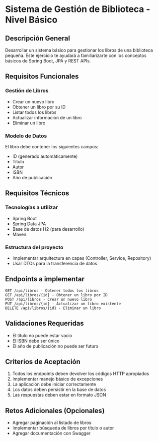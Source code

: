 # Sistema de Gestión de Biblioteca - Nivel Básico

## Descripción General
Desarrollar un sistema básico para gestionar los libros de una biblioteca pequeña. Este ejercicio te ayudará a familiarizarte con los conceptos básicos de Spring Boot, JPA y REST APIs.

## Requisitos Funcionales

### Gestión de Libros
- Crear un nuevo libro
- Obtener un libro por su ID
- Listar todos los libros
- Actualizar información de un libro
- Eliminar un libro

### Modelo de Datos
El libro debe contener los siguientes campos:
- ID (generado automáticamente)
- Título
- Autor
- ISBN
- Año de publicación

## Requisitos Técnicos

### Tecnologías a utilizar
- Spring Boot
- Spring Data JPA
- Base de datos H2 (para desarrollo)
- Maven

### Estructura del proyecto
- Implementar arquitectura en capas (Controller, Service, Repository)
- Usar DTOs para la transferencia de datos

## Endpoints a implementar

```
GET /api/libros - Obtener todos los libros
GET /api/libros/{id} - Obtener un libro por ID
POST /api/libros - Crear un nuevo libro
PUT /api/libros/{id} - Actualizar un libro existente
DELETE /api/libros/{id} - Eliminar un libro
```

## Validaciones Requeridas
- El título no puede estar vacío
- El ISBN debe ser único
- El año de publicación no puede ser futuro

## Criterios de Aceptación
1. Todos los endpoints deben devolver los códigos HTTP apropiados
2. Implementar manejo básico de excepciones
3. La aplicación debe iniciar correctamente
4. Los datos deben persistir en la base de datos
5. Las respuestas deben estar en formato JSON

## Retos Adicionales (Opcionales)
- Agregar paginación al listado de libros
- Implementar búsqueda de libros por título o autor
- Agregar documentación con Swagger
